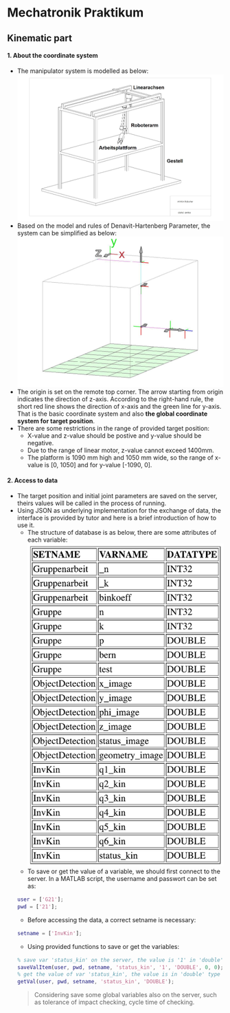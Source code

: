 # Mechatronik Praktikum
## Kinematic part
#### 1. About the coordinate system
* The manipulator system is modelled as below: 
![image](https://github.com/wenyi1994/Mechatronik_Praktikum/blob/master/model.jpg) 
* Based on the model and rules of Denavit-Hartenberg Parameter, the system can be simplified as below: 
![image](https://github.com/wenyi1994/Mechatronik_Praktikum/blob/master/coordinate.jpg)
* The origin is set on the remote top corner. The arrow starting from origin indicates the direction of z-axis. According to the right-hand rule, the short red line shows the direction of x-axis and the green line for y-axis. That is the basic coordinate system and also **the global coordinate system for target position**.
* There are some restrictions in the range of provided target position: 
    + X-value and z-value should be postive and y-value should be negative. 
    + Due to the range of linear motor, z-value cannot exceed 1400mm.
    + The platform is 1090 mm high and 1050 mm wide, so the range of x-value is [0, 1050] and for y-value [-1090, 0].
#### 2. Access to data
* The target position and initial joint parameters are saved on the server, theirs values will be called in the process of running.
* Using JSON as underlying implementation for the exchange of data, the interface is provided by tutor and here is a brief introduction of how to use it.
    + The structure of database is as below, there are some attributes of each variable: 
    ![image](https://github.com/wenyi1994/Mechatronik_Praktikum/blob/master/MTP2017/database.png) 
    + To save or get the value of a variable, we should first connect to the server. In a MATLAB script, the username and passwort can be set as: 
    ```MATLAB
    user = ['G21'];
    pwd = ['21'];
    ```
    + Before accessing the data, a correct setname is necessary:
    ```MATLAB
    setname = ['InvKin'];
    ```
    + Using provided functions to save or get the variables:
    ```MATLAB
    % save var 'status_kin' on the server, the value is '1' in 'double' type
    saveValItem(user, pwd, setname, 'status_kin', '1', 'DOUBLE', 0, 0);
    % get the value of var 'status_kin', the value is in 'double' type
    getVal(user, pwd, setname, 'status_kin', 'DOUBLE');
    ```
    > Considering save some global variables also on the server, such as tolerance of impact checking, cycle time of checking.
